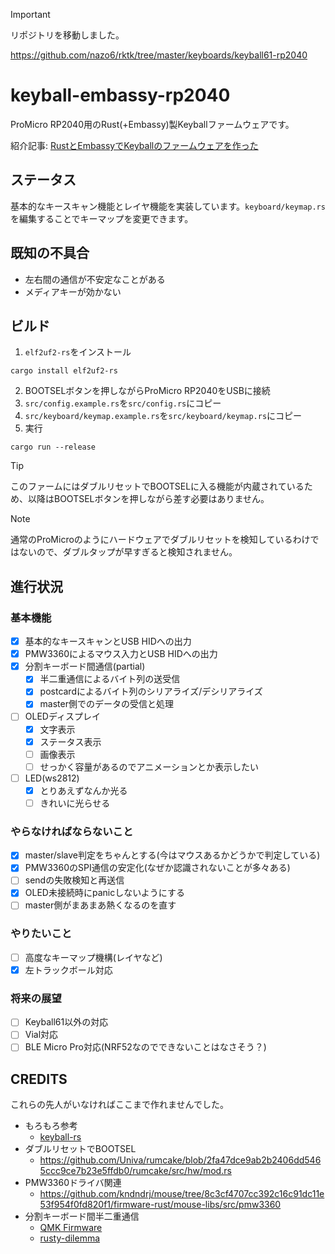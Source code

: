 > [!IMPORTANT]
>
> リポジトリを移動しました。
>
> https://github.com/nazo6/rktk/tree/master/keyboards/keyball61-rp2040

# keyball-embassy-rp2040

ProMicro RP2040用のRust(+Embassy)製Keyballファームウェアです。

紹介記事:
[RustとEmbassyでKeyballのファームウェアを作った](https://zenn.dev/nazo6/articles/keyball-embassy-rp2040)

## ステータス

基本的なキースキャン機能とレイヤ機能を実装しています。`keyboard/keymap.rs`を編集することでキーマップを変更できます。

## 既知の不具合

- 左右間の通信が不安定なことがある
- メディアキーが効かない

## ビルド

1. `elf2uf2-rs`をインストール

```
cargo install elf2uf2-rs
```

2. BOOTSELボタンを押しながらProMicro RP2040をUSBに接続
3. `src/config.example.rs`を`src/config.rs`にコピー
4. `src/keyboard/keymap.example.rs`を`src/keyboard/keymap.rs`にコピー
5. 実行

```
cargo run --release
```

> [!TIP]
> このファームにはダブルリセットでBOOTSELに入る機能が内蔵されているため、以降はBOOTSELボタンを押しながら差す必要はありません。

> [!NOTE]
> 通常のProMicroのようにハードウェアでダブルリセットを検知しているわけではないので、ダブルタップが早すぎると検知されません。

## 進行状況

### 基本機能

- [x] 基本的なキースキャンとUSB HIDへの出力
- [x] PMW3360によるマウス入力とUSB HIDへの出力
- [x] 分割キーボード間通信(partial)
  - [x] 半二重通信によるバイト列の送受信
  - [x] postcardによるバイト列のシリアライズ/デシリアライズ
  - [x] master側でのデータの受信と処理
- [ ] OLEDディスプレイ
  - [x] 文字表示
  - [x] ステータス表示
  - [ ] 画像表示
  - [ ] せっかく容量があるのでアニメーションとか表示したい
- [ ] LED(ws2812)
  - [x] とりあえずなんか光る
  - [ ] きれいに光らせる

### やらなければならないこと

- [x] master/slave判定をちゃんとする(今はマウスあるかどうかで判定している)
- [x] PMW3360のSPI通信の安定化(なぜか認識されないことが多々ある)
- [ ] sendの失敗検知と再送信
- [x] OLED未接続時にpanicしないようにする
- [ ] master側がまあまあ熱くなるのを直す

### やりたいこと

- [ ] 高度なキーマップ機構(レイヤなど)
- [x] 左トラックボール対応

### 将来の展望

- [ ] Keyball61以外の対応
- [ ] Vial対応
- [ ] BLE Micro Pro対応(NRF52なのでできないことはなさそう？)

## CREDITS

これらの先人がいなければここまで作れませんでした。

- もろもろ参考
  - [keyball-rs](https://github.com/hikalium/keyball-rs)
- ダブルリセットでBOOTSEL
  - https://github.com/Univa/rumcake/blob/2fa47dce9ab2b2406dd5465ccc9ce7b23e5ffdb0/rumcake/src/hw/mod.rs
- PMW3360ドライバ関連
  - https://github.com/kndndrj/mouse/tree/8c3cf4707cc392c16c91dc11e53f954f0fd820f1/firmware-rust/mouse-libs/src/pmw3360
- 分割キーボード間半二重通信
  - [QMK Firmware](https://github.com/qmk/qmk_firmware/blob/master/platforms/chibios/drivers/vendor/RP/RP2040/serial_vendor.c)
  - [rusty-dilemma](https://github.com/simmsb/rusty-dilemma/blob/5ffe8f5d2b6b0d534a4309edc737364cd96f44f1/firmware/src/interboard/onewire.rs)
